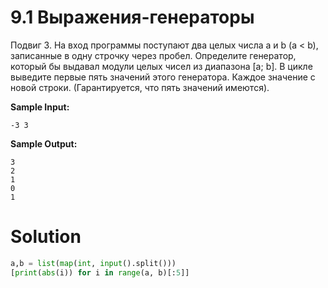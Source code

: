 # 9.1 Выражения-генераторы

Подвиг 3. На вход программы поступают два целых числа a и b (a < b), записанные в одну строчку через пробел. Определите
генератор, который бы выдавал модули целых чисел из диапазона [a; b]. В цикле выведите первые пять значений этого
генератора. Каждое значение с новой строки. (Гарантируется, что пять значений имеются).

**Sample Input:**

```
-3 3
```

**Sample Output:**

```
3
2
1
0
1
```

# Solution

```python
a,b = list(map(int, input().split()))
[print(abs(i)) for i in range(a, b)[:5]]
```